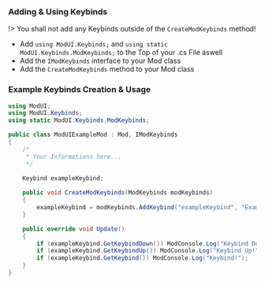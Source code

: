### Adding & Using Keybinds

!> You shall not add any Keybinds outside of the `CreateModKeybinds` method!

- Add `using ModUI.Keybinds;` and `using static ModUI.Keybinds.ModKeybinds;` to the Top of your .cs File aswell
- Add the `IModKeybinds` interface to your Mod class
- Add the `CreateModKeybinds` method to your Mod class

### Example Keybinds Creation & Usage

```csharp
using ModUI;
using ModUI.Keybinds;
using static ModUI.Keybinds.ModKeybinds;

public class ModUIExampleMod : Mod, IModKeybinds
{
    /*
     * Your Informations here...
     */
    
    Keybind exampleKeybind;

    public void CreateModKeybinds(ModKeybinds modKeybinds)
    {
        exampleKeybind = modKeybinds.AddKeybind("exampleKeybind", "Example Keybind", KeyCode.M, KeyCode.LeftControl);
    }

    public override void Update()
    {
        if (exampleKeybind.GetKeybindDown()) ModConsole.Log("Keybind Down!");
        if (exampleKeybind.GetKeybindUp()) ModConsole.Log("Keybind Up!");
        if (exampleKeybind.GetKeybind()) ModConsole.Log("Keybind!");
    }
}
```